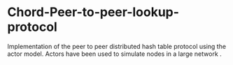 # Chord-Peer-to-peer-lookup-protocol
Implementation of the peer to peer distributed hash table protocol using the actor model. Actors have been used to simulate nodes in a large network .
